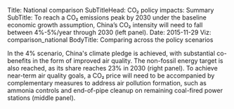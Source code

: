 ﻿Title: National comparison
SubTitleHead: CO₂ policy impacts: Summary
SubTitle: To reach a CO₂ emissions peak by 2030 under the baseline economic growth assumption, China’s CO₂ intensity will need to fall between 4%-5%/year through 2030 (left panel). 
Date: 2015-11-29
Viz: comparison_national
BodyTitle: Comparing across the policy scenarios 

In the 4% scenario, China's climate pledge is achieved, with substantial co-benefits in the form of improved air quality. The non-fossil energy target is also reached, as its share reaches 23% in 2030 (right panel). To achieve near-term air quality goals, a CO₂ price will need to be accompanied by complementary measures to address air pollution formation, such as ammonia controls and end-of-pipe cleanup on remaining coal-fired power stations (middle panel).